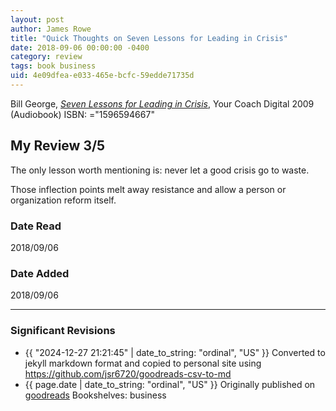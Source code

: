 ```yaml
---
layout: post
author: James Rowe
title: "Quick Thoughts on Seven Lessons for Leading in Crisis"
date: 2018-09-06 00:00:00 -0400
category: review
tags: book business
uid: 4e09dfea-e033-465e-bcfc-59edde71735d
---
```


Bill  George, *[Seven Lessons for Leading in Crisis](https://www.goodreads.com/book/show/13526999)*,  Your Coach Digital 2009 (Audiobook) ISBN: ="1596594667"

## My Review 3/5

The only lesson worth mentioning is: never let a good crisis go to waste.

Those inflection points melt away resistance and allow a person or organization reform itself.

### Date Read
2018/09/06

### Date Added
2018/09/06

---

### Significant Revisions

- {{ "2024-12-27 21:21:45" | date_to_string: "ordinal", "US" }} Converted to jekyll markdown format and copied to personal site using <https://github.com/jsr6720/goodreads-csv-to-md>
- {{ page.date | date_to_string: "ordinal", "US" }} Originally published on [goodreads](https://www.goodreads.com) Bookshelves: business